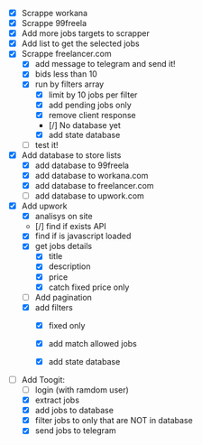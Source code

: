 - [x] Scrappe workana
- [x] Scrappe 99freela
- [x] Add more jobs targets to scrapper
- [x] Add list to get the selected jobs
- [x] Scrappe freelancer.com
    - [x] add message to telegram and send it!
    - [x] bids less than 10
    - [x] run by filters array
        - [x] limit by 10 jobs per filter
        - [x] add pending jobs only
        - [x] remove client response
        - [/] No database yet
        - [x] add state database
    - [ ] test it!

- [x] Add database to store lists
    - [x] add database to 99freela
    - [x] add database to workana.com
    - [x] add database to freelancer.com
    - [ ] add database to upwork.com

- [x] Add upwork
    - [x] analisys on site
    - [/] find if exists API
    - [x] find if is javascript loaded
    - [x] get jobs details
        - [x] title
        - [x] description
        - [x] price
        - [x] catch fixed price only
    - [ ] Add pagination
    - [x] add filters
        - [x] fixed only
        - [x] add match allowed jobs
        - [x] add state database


- [ ] Add Toogit:
    - [ ] login (with ramdom user)
    - [x] extract jobs
    - [x] add jobs to database
    - [x] filter jobs to only that are NOT in database
    - [x] send jobs to telegram